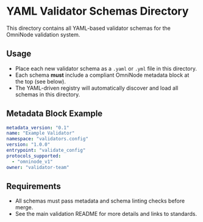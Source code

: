 # YAML Validator Schemas Directory

This directory contains all YAML-based validator schemas for the OmniNode validation system.

## Usage
- Place each new validator schema as a `.yaml` or `.yml` file in this directory.
- Each schema **must** include a compliant OmniNode metadata block at the top (see below).
- The YAML-driven registry will automatically discover and load all schemas in this directory.

## Metadata Block Example
```yaml
metadata_version: "0.1"
name: "Example Validator"
namespace: "validators.config"
version: "1.0.0"
entrypoint: "validate_config"
protocols_supported:
  - "omninode_v1"
owner: "validator-team"
```

## Requirements
- All schemas must pass metadata and schema linting checks before merge.
- See the main validation README for more details and links to standards.
